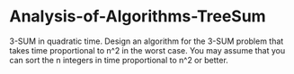 # Analysis-of-Algorithms-TreeSum
3-SUM in quadratic time. Design an algorithm for the 3-SUM problem that takes time proportional to n^2 
  in the worst case. You may assume that you can sort the n integers in time proportional to n^2 or better.
